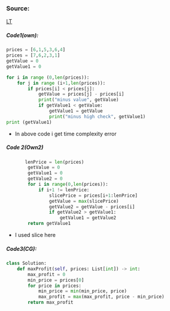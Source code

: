 ### Source:
[LT](https://leetcode.com/problems/best-time-to-buy-and-sell-stock/)

##### Code1(own):

```python
prices = [6,1,5,3,6,4]
prices = [7,6,2,3,1]
getValue = 0
getValue1 = 0

for i in range (0,len(prices)):
    for j in range (i+1,len(prices)):
        if prices[i] < prices[j]:
            getValue = prices[j] - prices[i]
            print("minus value", getValue)
            if getValue1 < getValue:
                getValue1 = getValue
                print("minus high check", getValue1)
print (getValue1)
```

* In above code i get time complexity error

##### Code 2(Own2)

```python
       lenPrice = len(prices)
        getValue = 0
        getValue1 = 0
        getValue2 = 0
        for i in range(0,len(prices)):
            if i+1 != lenPrice:
                slicePrice = prices[i+1:lenPrice]
                getValue = max(slicePrice)
                getValue2 = getValue - prices[i]
                if getValue2 > getValue1:
                    getValue1 = getValue2
        return getValue1
```

* I used slice here

##### Code3(CG):

``` python
class Solution:
    def maxProfit(self, prices: List[int]) -> int:
        max_profit = 0
        min_price = prices[0]
        for price in prices:
            min_price = min(min_price, price)
            max_profit = max(max_profit, price - min_price)
        return max_profit
```